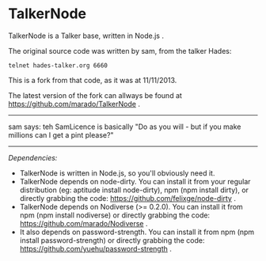 TalkerNode
==========

TalkerNode is a Talker base, written in Node.js .

The original source code was written by sam, from the talker Hades:
```
telnet hades-talker.org 6660
```

This is a fork from that code, as it was at 11/11/2013.

The latest version of the fork can allways be found at
https://github.com/marado/TalkerNode .

-------------------------------------------------------------------------

sam says: teh SamLicence is basically "Do as you will - but if you make
millions can I get a pint please?"

-------------------------------------------------------------------------

*Dependencies:*

* TalkerNode is written in Node.js, so you'll obviously need it. 
* TalkerNode depends on node-dirty. You can install it from your regular
  distribution (eg: aptitude install node-dirty), npm (npm install dirty),
  or directly grabbing the code: https://github.com/felixge/node-dirty .
* TalkerNode depends on Nodiverse (>= 0.2.0). You can install it from npm
  (npm install nodiverse) or directly grabbing the code:
  https://github.com/marado/Nodiverse .
* It also depends on password-strength. You can install it from npm
  (npm install password-strength) or directly grabbing the code:
  https://github.com/yuehu/password-strength .
